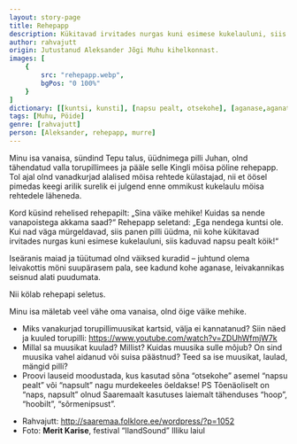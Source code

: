 ```yaml
---
layout: story-page
title: Rehepapp
description: Kükitavad irvitades nurgas kuni esimese kukelauluni, siis kaduvad napsu pealt köik!
author: rahvajutt
origin: Jutustanud Aleksander Jõgi Muhu kihelkonnast.
images: [
    {
        src: "rehepapp.webp",
        bgPos: "0 100%"
    }
]
dictionary: [[kuntsi, kunsti], [napsu pealt, otsekohe], [aganase,aganate sisse]]
tags: [Muhu, Pöide]
genre: [rahvajutt]
person: [Aleksander, rehepapp, murre]
---
```


<!-- # {{$doc.title}} -->


Minu isa vanaisa, sündind Tepu talus, üüdnimega pilli Juhan, olnd tähendatud valla torupillimees ja pääle selle Kingli möisa pöline rehepapp. Tol ajal olnd vanadkurjad alalised möisa rehtede külastajad, nii et öösel pimedas keegi arilik surelik ei julgend enne ommikust kukelaulu möisa rehtedele läheneda.

Kord küsind rehelised rehepapilt: „Sina väike mehike! Kuidas sa nende vanapoistega akkama saad?“ Rehepapp seletand: „Ega nendega kuntsi ole. Kui nad väga mürgeldavad, siis panen pilli üüdma, nii kohe kükitavad irvitades nurgas kuni esimese kukelauluni, siis kaduvad napsu pealt köik!“

Iseäranis maiad ja tüütumad olnd väiksed kuradid – juhtund olema leivakottis möni suupärasem pala, see kadund kohe aganase, leivakannikas seisnud alati puudumata.

Nii kölab rehepapi seletus.

Minu isa mäletab veel vähe oma vanaisa, olnd öige väike mehike.



<story-author :author="author" :origin="origin"></story-author>

<story-dictionary :terms="dictionary"></story-dictionary>

<details-wrapper summary="Mis mõtted tekkisid?">

- Miks vanakurjad torupillimuusikat kartsid, välja ei kannatanud? Siin näed ja kuuled torupilli: https://www.youtube.com/watch?v=ZDUhWfmjW7k
- Millal sa muusikat kuulad? Millist? Kuidas muusika sulle mõjub? On sind muusika vahel aidanud või suisa päästnud? Teed sa ise muusikat, laulad, mängid pilli?
- Proovi lauseid moodustada, kus kasutad sõna “otsekohe” asemel “napsu pealt” või “napsult” nagu murdekeeles öeldakse! PS Tõenäoliselt on “naps, napsult” olnud Saaremaalt kasutuses laiemalt tähenduses “hoop”, “hoobilt”, “sõrmenipsust”. 

</details-wrapper>



<details-wrapper summary="Allikad" class="text-sm" icon="icon-park-outline:document-folder">

- Rahvajutt: http://saaremaa.folklore.ee/wordpress/?p=1052
- Foto: **Merit Karise**, festival “IlandSound” Illiku laiul

</details-wrapper>
